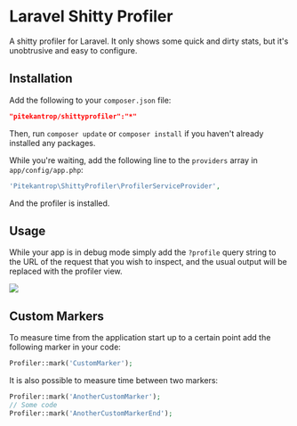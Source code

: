 # Laravel Shitty Profiler

A shitty profiler for Laravel. It only shows some quick and dirty stats, but it's unobtrusive and easy to configure.

## Installation

Add the following to your `composer.json` file:
```json
"pitekantrop/shittyprofiler":"*"
```
Then, run `composer update` or `composer install` if you haven't already installed any packages.

While you're waiting, add the following line to the `providers` array in `app/config/app.php`:

```php
'Pitekantrop\ShittyProfiler\ProfilerServiceProvider',
```
And the profiler is installed.

## Usage

While your app is in debug mode simply add the `?profile` query string to the URL of the request that you wish to inspect, and the usual output will be replaced with the profiler view.

![](http://i.imgur.com/NOfkXeT.png)

## Custom Markers

To measure time from the application start up to a certain point add the following marker in your code:
```php
Profiler::mark('CustomMarker');
```
It is also possible to measure time between two markers:
```php
Profiler::mark('AnotherCustomMarker');
// Some code
Profiler::mark('AnotherCustomMarkerEnd');
```
